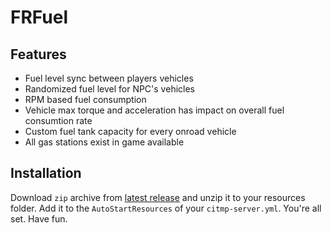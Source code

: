 ﻿# FRFuel

## Features

- Fuel level sync between players vehicles
- Randomized fuel level for NPC's vehicles
- RPM based fuel consumption
- Vehicle max torque and acceleration has impact on overall fuel consumtion rate
- Custom fuel tank capacity for every onroad vehicle
- All gas stations exist in game available

## Installation

Download `zip` archive from [latest release](https://github.com/RiderSx/FRFuel/releases) and unzip it to your resources folder.
Add it to the `AutoStartResources` of your `citmp-server.yml`.
You're all set. Have fun.
